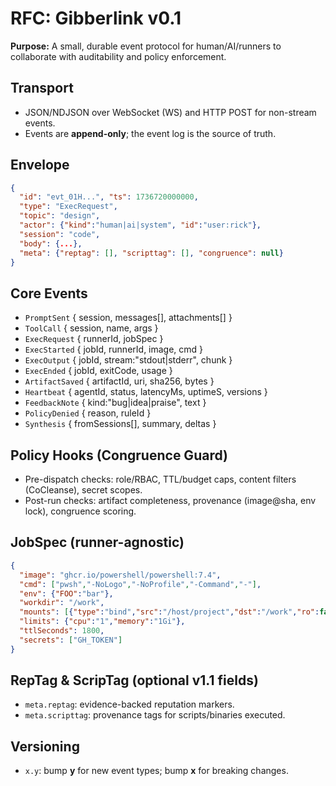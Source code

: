 # RFC: Gibberlink v0.1

**Purpose:** A small, durable event protocol for human/AI/runners to collaborate with auditability and policy enforcement.

## Transport
- JSON/NDJSON over WebSocket (WS) and HTTP POST for non-stream events.
- Events are **append-only**; the event log is the source of truth.

## Envelope
```json
{
  "id": "evt_01H...", "ts": 1736720000000,
  "type": "ExecRequest",
  "topic": "design",
  "actor": {"kind":"human|ai|system", "id":"user:rick"},
  "session": "code", 
  "body": {...},
  "meta": {"reptag": [], "scripttag": [], "congruence": null}
}
```

## Core Events
- `PromptSent` { session, messages[], attachments[] }
- `ToolCall` { session, name, args }
- `ExecRequest` { runnerId, jobSpec }
- `ExecStarted` { jobId, runnerId, image, cmd }
- `ExecOutput` { jobId, stream:"stdout|stderr", chunk }
- `ExecEnded` { jobId, exitCode, usage }
- `ArtifactSaved` { artifactId, uri, sha256, bytes }
- `Heartbeat` { agentId, status, latencyMs, uptimeS, versions }
- `FeedbackNote` { kind:"bug|idea|praise", text }
- `PolicyDenied` { reason, ruleId }
- `Synthesis` { fromSessions[], summary, deltas }

## Policy Hooks (Congruence Guard)
- Pre-dispatch checks: role/RBAC, TTL/budget caps, content filters (CoCleanse), secret scopes.
- Post-run checks: artifact completeness, provenance (image@sha, env lock), congruence scoring.

## JobSpec (runner-agnostic)
```json
{
  "image": "ghcr.io/powershell/powershell:7.4",
  "cmd": ["pwsh","-NoLogo","-NoProfile","-Command","-"],
  "env": {"FOO":"bar"},
  "workdir": "/work",
  "mounts": [{"type":"bind","src":"/host/project","dst":"/work","ro":false}],
  "limits": {"cpu":"1","memory":"1Gi"},
  "ttlSeconds": 1800,
  "secrets": ["GH_TOKEN"]
}
```

## RepTag & ScripTag (optional v1.1 fields)
- `meta.reptag`: evidence-backed reputation markers.
- `meta.scripttag`: provenance tags for scripts/binaries executed.

## Versioning
- `x.y`: bump **y** for new event types; bump **x** for breaking changes.
